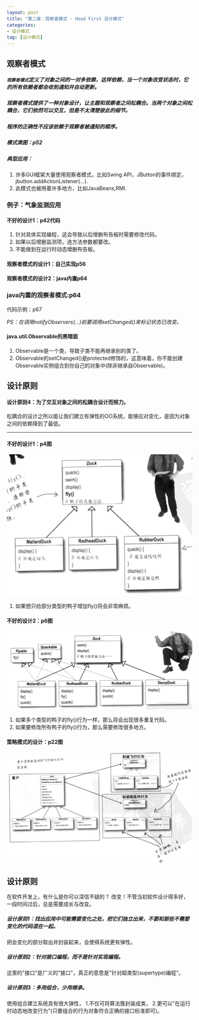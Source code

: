 ```yaml
---
layout: post
title: "第二章：观察者模式 - Head First 设计模式"
categories:
- 设计模式
tag: [设计模式]
---
```


## 观察者模式

##### `观察者模式`定义了对象之间的一对多依赖，这样依赖，当一个对象改变状态时，它的所有依赖者都会收到通知并自动更新。

##### 观察者模式提供了一种对象设计，让主题和观察者之间松耦合。当两个对象之间松耦合，它们依然可以交互，但是不太清楚彼此的细节。

##### 程序的正确性不应该依赖于观察者被通知的顺序。

##### 模式类图：p52

##### 典型应用：

1. 许多GUI框架大量使用观察者模式，比如Swing API，JButton的事件绑定，jbutton.addActionListener(...).
2. 此模式也被用着许多地方，比如JavaBeans,RMI.

### 例子：气象监测应用

#### 不好的设计1：p42代码

1. 针对具体实现编程，这会导致以后增删布告板时需要修改代码。
2. 如果以后增删监测项，连方法参数都要改。
3. 不能做到在运行时动态增删布告板。

#### 观察者模式的设计1：自己实现p56

#### 观察者模式的设计2：java内置p64


### java内置的观察者模式:p64

代码示例：p67

*PS：在调用notifyObservers(...)前要调用setChanged()来标记状态已改变。*

#### java.util.Observable的黑暗面

1. Observable是一个类，导致子类不能再继承别的类了。
2. Observable的setChanged()是protected修饰的，这意味着，你不能创建Observable实例组合到你自己的对象中(除非继承自Observable)。


## 设计原则

#### 设计原则4：为了交互对象之间的松耦合设计而努力。

松耦合的设计之所以能让我们建立有弹性的OO系统，能够应对变化，是因为对象之间的依赖降到了最低。





------------
#### 不好的设计1：p4图

![p4图](/images/design-pattern/p4.png)

1. 如果想只给部分类型的鸭子增加fly()将会非常麻烦。

#### 不好的设计2：p6图

![p6图](/images/design-pattern/p6.png)

1. 如果多个类型的鸭子的fly()行为一样，那么将会出现很多重复代码。
2. 如果要修改所有鸭子的fly()行为，那么需要修改很多地方。

#### 策略模式的设计：p22图

![p22图](/images/design-pattern/p22.png)

## 设计原则

在软件开发上，有什么是你可以深信不疑的？
改变！不管当初软件设计得多好，一段时间过后，总是需要成长与改变。

##### 设计原则1：找出应用中可能需要变化之处，把它们独立出来，不要和那些不需要变化的代码混在一起。

把会变化的部分取出并封装起来，会使得系统更有弹性。

##### 设计原则2：针对接口编程，而不是针对实现编程。

这里的"接口"是广义的"接口"，真正的意思是"针对超类型(supertype)编程"。

##### 设计原则3：多用组合，少用继承。

使用组合建立系统具有很大弹性， 
1.不仅可将算法簇封装成类，
2.更可以"在运行时动态地改变行为"(只要组合的行为对象符合正确的接口标准即可)。




